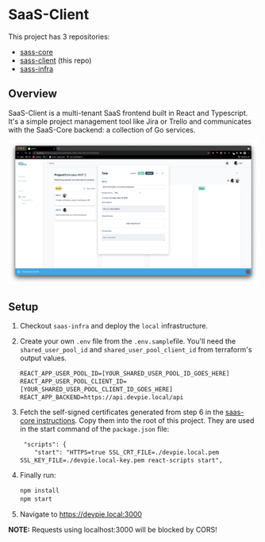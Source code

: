 # SaaS-Client

This project has 3 repositories:

- [sass-core](https://github.com/devpies/saas-core)
- [sass-client](https://github.com/devpies/saas-client) (this repo)
- [sass-infra](https://github.com/devpies/saas-infra)

## Overview

SaaS-Client is a multi-tenant SaaS frontend built in React and Typescript.
It's a simple project management tool like Jira or Trello and communicates 
with the SaaS-Core backend: a collection of Go services.

![](docs/img/demo.png)

## Setup

1. Checkout `saas-infra` and deploy the `local` infrastructure.
2. Create your own `.env` file from the `.env.sample`file.
You'll need the `shared_user_pool_id` and `shared_user_pool_client_id` from terraform's output values.

    ```
    REACT_APP_USER_POOL_ID=[YOUR_SHARED_USER_POOL_ID_GOES_HERE]
    REACT_APP_USER_POOL_CLIENT_ID=[YOUR_SHARED_USER_POOL_CLIENT_ID_GOES_HERE]
    REACT_APP_BACKEND=https://api.devpie.local/api
    ```
3. Fetch the self-signed certificates generated from step 6 in the [saas-core instructions](https://github.com/devpies/saas-core/blob/main/docs/SETUP.md). Copy them into the root of this project. They are used in the start command of the
`package.json` file:
    ```
     "scripts": {
        "start": "HTTPS=true SSL_CRT_FILE=./devpie.local.pem SSL_KEY_FILE=./devpie.local-key.pem react-scripts start",
    ```

4. Finally run:
    ```bash
    npm install
    npm start
    ```
5. Navigate to https://devpie.local:3000


__NOTE:__ Requests using localhost:3000 will be blocked by CORS!

